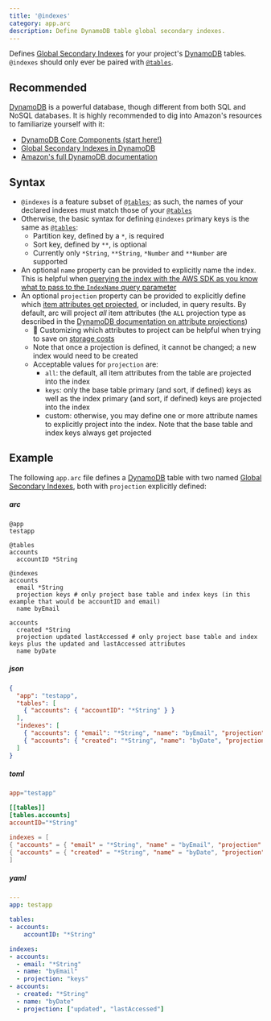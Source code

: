 ```yaml
---
title: '@indexes'
category: app.arc
description: Define DynamoDB table global secondary indexes.
---
```


Defines [Global Secondary Indexes][gsi] for your project's [DynamoDB][ddb] tables. `@indexes` should only ever be paired with [`@tables`][tables].

## Recommended

[DynamoDB][ddb] is a powerful database, though different from both SQL and NoSQL databases. It is highly recommended to dig into Amazon's resources to familiarize yourself with it:

- [DynamoDB Core Components (start here!)][core]
- [Global Secondary Indexes in DynamoDB][gsi]
- [Amazon's full DynamoDB documentation][ddb]

## Syntax

- `@indexes` is a feature subset of [`@tables`][tables]; as such, the names of your declared indexes must match those of your [`@tables`][tables]
- Otherwise, the basic syntax for defining `@indexes` primary keys is the same as [`@tables`][tables]:
  - Partition key, defined by a `*`, is required
  - Sort key, defined by `**`, is optional
  - Currently only `*String`, `**String`, `*Number` and `**Number` are supported
- An optional `name` property can be provided to explicitly name the index. This is helpful when [querying the index with the AWS SDK as you know what to pass to the `IndexName` query parameter](https://docs.aws.amazon.com/AWSJavaScriptSDK/latest/AWS/DynamoDB/DocumentClient.html#query-property)
- An optional `projection` property can be provided to explicitly define which [item attributes get projected][projection], or included, in query results. By default, arc will project _all_ item attributes (the `ALL` projection type as described in the [DynamoDB documentation on attribute projections][projection])
  - 💸 Customizing which attributes to project can be helpful when trying to save on [storage costs][pricing]
  - Note that once a projection is defined, it cannot be changed; a new index would need to be created
  - Acceptable values for `projection` are:
    - `all`: the default, all item attributes from the table are projected into the index
    - `keys`: only the base table primary (and sort, if defined) keys as well as the index primary (and sort, if defined) keys are projected into the index
    - custom: otherwise, you may define one or more attribute names to explicitly project into the index. Note that the base table and index keys always get projected

## Example

The following `app.arc` file defines a [DynamoDB][ddb] table with two named [Global Secondary Indexes][gsi], both with `projection` explicitly defined:


<arc-viewer default-tab=arc>
<div slot=contents class=bg-g4>
<arc-tab label=arc>
<h5>arc</h5>
<div slot=content>

```arc
@app
testapp

@tables
accounts
  accountID *String

@indexes
accounts
  email *String
  projection keys # only project base table and index keys (in this example that would be accountID and email)
  name byEmail

accounts
  created *String
  projection updated lastAccessed # only project base table and index keys plus the updated and lastAccessed attributes
  name byDate
```
</div>
</arc-tab>

<arc-tab label=json>
<h5>json</h5>
<div slot=content>

```json
{
  "app": "testapp",
  "tables": [
    { "accounts": { "accountID": "*String" } }
  ],
  "indexes": [
    { "accounts": { "email": "*String", "name": "byEmail", "projection": "keys" } },
    { "accounts": { "created": "*String", "name": "byDate", "projection": ["updated", "lastAccessed"] } }
  ]
}
```
</div>
</arc-tab>

<arc-tab label=toml>
<h5>toml</h5>
<div slot=content>

```toml
app="testapp"

[[tables]]
[tables.accounts]
accountID="*String"

indexes = [
{ "accounts" = { "email" = "*String", "name" = "byEmail", "projection" = "keys" } },
{ "accounts" = { "created" = "*String", "name" = "byDate", "projection" = ["updated", "lastAccessed"] } }
]
```
</div>
</arc-tab>

<arc-tab label=yaml>
<h5>yaml</h5>
<div slot=content>

```yaml
---
app: testapp

tables:
- accounts:
    accountID: "*String"

indexes:
- accounts:
  - email: "*String"
  - name: "byEmail"
  - projection: "keys"
- accounts:
  - created: "*String"
  - name: "byDate"
  - projection: ["updated", "lastAccessed"]
```
</div>
</arc-tab>

</div>
</arc-viewer>

[tables]: tables
[core]: https://docs.aws.amazon.com/amazondynamodb/latest/developerguide/HowItWorks.CoreComponents.html
[ddb]: https://aws.amazon.com/documentation/dynamodb/
[gsi]: https://docs.aws.amazon.com/amazondynamodb/latest/developerguide/GSI.html
[projection]: https://docs.aws.amazon.com/amazondynamodb/latest/developerguide/GSI.html#GSI.Projections
[pricing]: https://docs.aws.amazon.com/amazondynamodb/latest/developerguide/GSI.html#GSI.StorageConsiderations

